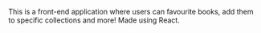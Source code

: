 This is a front-end application where users can favourite books, add them to specific collections and more!
Made using React.
